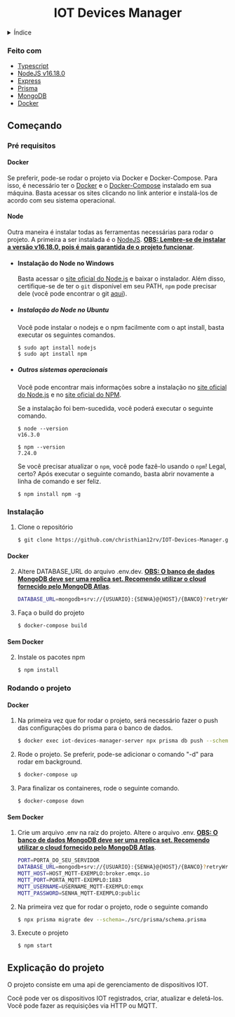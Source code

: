 <h1 align="center">IOT Devices Manager</h1>

<!-- Índice -->
<details>
  <summary>Índice</summary>
  <ol>
        <li><a href="#feito-com">Feito com</a></li>
    </li>
    <li>
      <a href="#começando">Começando</a>
      <ul>
        <li><a href="#pré-requisitos">Pré requisitos</a></li>
        <li><a href="#instalação">Instalação</a></li>
        <li><a href="#rodando-o-projeto">Rodando o projeto</a></li>
      </ul>
    </li>
    <li><a href="#ilustrações">Ilustrações</a></li>
    <li><a href="#explicação-do-projeto">Explicação do projeto</a></li>
  </ol>
</details>

### Feito com


-   [Typescript](https://www.typescriptlang.org)
-   [NodeJS v16.18.0](https://nodejs.org/en/download/releases/)
-   [Express](https://expressjs.com/)
-   [Prisma](https://www.prisma.io)
-   [MongoDB](https://www.mongodb.com)
-   [Docker](https://www.docker.com)

<!-- Começando -->

## Começando

### Pré requisitos

#### Docker

Se preferir, pode-se rodar o projeto via Docker e Docker-Compose. Para isso, é necessário ter o [Docker](https://www.docker.com) e o [Docker-Compose](https://docs.docker.com/compose/install/) instalado em sua máquina. Basta acessar os sites clicando no link anterior e instalá-los de acordo com seu sistema operacional.

#### Node

Outra maneira é instalar todas as ferramentas necessárias para rodar o projeto. A primeira a ser instalada é o [NodeJS](https://nodejs.org/en/). <ins>**OBS: Lembre-se de instalar a versão v16.18.0, pois é mais garantida de o projeto funcionar**</ins>.

-   #### Instalação do Node no Windows

    Basta acessar o [site oficial do Node.js](https://nodejs.org/) e baixar o instalador.
    Além disso, certifique-se de ter o `git` disponível em seu PATH, `npm` pode precisar dele (você pode encontrar o git [aqui](https://git-scm.com/)).

-   ##### Instalação do Node no Ubuntu

    Você pode instalar o nodejs e o npm facilmente com o apt install, basta executar os seguintes comandos.

        $ sudo apt install nodejs
        $ sudo apt install npm

-   ##### Outros sistemas operacionais
    Você pode encontrar mais informações sobre a instalação no [site oficial do Node.js](https://nodejs.org/) e no [site oficial do NPM](https://npmjs.org/).

    Se a instalação foi bem-sucedida, você poderá executar o seguinte comando.

        $ node --version
        v16.3.0
    
        $ npm --version
        7.24.0

    Se você precisar atualizar o `npm`, você pode fazê-lo usando o `npm`! Legal, certo? Após executar o seguinte comando,    basta abrir novamente a linha de comando e ser feliz.
    
        $ npm install npm -g



### Instalação

1. Clone o repositório
    ```sh
    $ git clone https://github.com/christhian12rv/IOT-Devices-Manager.git
    ```
    
#### Docker

2. Altere DATABASE_URL do arquivo .env.dev.  <ins>**OBS: O banco de dados MongoDB deve ser uma replica set. Recomendo utilizar o cloud fornecido pelo [MongoDB Atlas](https://www.mongodb.com/atlas/database)**</ins>. 
    ```sh
    DATABASE_URL=mongodb+srv://{USUARIO}:{SENHA}@{HOST}/{BANCO}?retryWrites=true&w=majority
    ```

3. Faça o build do projeto
    ```sh
    $ docker-compose build
    ```
    
#### Sem Docker

2. Instale os pacotes npm
    ```sh
    $ npm install
    ```

### Rodando o projeto

#### Docker

1. Na primeira vez que for rodar o projeto, será necessário fazer o push das configurações do prisma para o banco de dados.
    ```sh
    $ docker exec iot-devices-manager-server npx prisma db push --schema=./src/prisma/schema.prisma
    ```
1. Rode o projeto. Se preferir, pode-se adicionar o comando "-d" para rodar em background.
    ```sh
    $ docker-compose up
    ```
3. Para finalizar os containeres, rode o seguinte comando.
    ```sh
    $ docker-compose down
    ```

#### Sem Docker

1. Crie um arquivo .env na raíz do projeto. Altere o arquivo .env. <ins>**OBS: O banco de dados MongoDB deve ser uma replica set. Recomendo utilizar o cloud fornecido pelo [MongoDB Atlas](https://www.mongodb.com/atlas/database)**</ins>. 
    ```sh
    PORT=PORTA_DO_SEU_SERVIDOR
    DATABASE_URL=mongodb+srv://{USUARIO}:{SENHA}@{HOST}/{BANCO}?retryWrites=true&w=majority
    MQTT_HOST=HOST_MQTT-EXEMPLO:broker.emqx.io
    MQTT_PORT=PORTA_MQTT-EXEMPLO:1883
    MQTT_USERNAME=USERNAME_MQTT-EXEMPLO:emqx
    MQTT_PASSWORD=SENHA_MQTT-EXEMPLO:public
    ```

2. Na primeira vez que for rodar o projeto, rode o seguinte comando
    ```sh
    $ npx prisma migrate dev --schema=./src/prisma/schema.prisma
    ```
    
3. Execute o projeto
    ```sh
    $ npm start
    ```
    

## Explicação do projeto
O projeto consiste em uma api de gerenciamento de dispositivos IOT.

Cocê pode ver os dispositivos IOT registrados, criar, atualizar e deletá-los. Você pode fazer as requisições via HTTP ou MQTT.